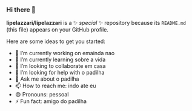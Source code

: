 ### Hi there 👋


**lipelazzari/lipelazzari** is a ✨ _special_ ✨ repository because its `README.md` (this file) appears on your GitHub profile.

Here are some ideas to get you started:

- 🔭 I’m currently working on  emainda nao    
- 🌱 I’m currently learning sobre a vida
- 👯 I’m looking to collaborate em casa
- 🤔 I’m looking for help with o padilha
- 💬 Ask me about o padilha
- 📫 How to reach me: indo ate eu
- 😄 Pronouns: pessoal
- ⚡ Fun fact: amigo do padilha

